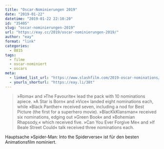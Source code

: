 ```yaml
---
title: "Oscar-Nominierungen 2019"
date: "2019-01-22"
datetime: "2019-01-22 22:10:20"
id: "35405"
slug: "oscar-nominierungen-2019"
url: "https://eay.cc/2019/oscar-nominierungen-2019/"
author: "eay"
format: "link"
categories:
  - 0815
tags:
  - filme
  - oscar-nominiert
  - oscars
meta:
  - linked_list_url: "https://www.slashfilm.com/2019-oscar-nominations/"
  - yourls_shorturl: "https://eay.li/38t"
---
```


> »Roma« and »The Favourite« lead the pack with 10 nominations apiece. »A Star is Born« and »Vice« landed eight nominations each, while »Black Panther« received seven, including a nod for Best Picture (the first for a superhero movie). »BlacKkKlansman« received six nominations, edging out »Green Book« and »Bohemian Rhapsody,« which received five. »Can You Ever Forgive Me« and »If Beale Street Could« talk received three nominations each.

Hauptsache »Spider-Man: Into the Spiderverse« ist für den besten Animationsfilm nominiert.
